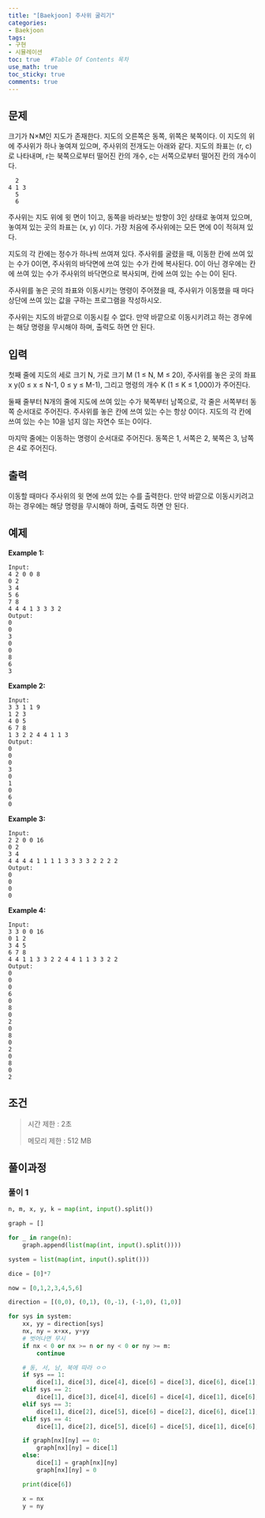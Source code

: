 ```yaml
---
title: "[Baekjoon] 주사위 굴리기"
categories: 
- Baekjoon
tags:
- 구현
- 시뮬레이션
toc: true   #Table Of Contents 목차 
use_math: true
toc_sticky: true
comments: true
---
```


## 문제

크기가 N×M인 지도가 존재한다. 지도의 오른쪽은 동쪽, 위쪽은 북쪽이다. 이 지도의 위에 주사위가 하나 놓여져 있으며, 주사위의 전개도는 아래와 같다. 지도의 좌표는 (r, c)로 나타내며, r는 북쪽으로부터 떨어진 칸의 개수, c는 서쪽으로부터 떨어진 칸의 개수이다. 

```
  2
4 1 3
  5
  6
```

주사위는 지도 위에 윗 면이 1이고, 동쪽을 바라보는 방향이 3인 상태로 놓여져 있으며, 놓여져 있는 곳의 좌표는 (x, y) 이다. 가장 처음에 주사위에는 모든 면에 0이 적혀져 있다.

지도의 각 칸에는 정수가 하나씩 쓰여져 있다. 주사위를 굴렸을 때, 이동한 칸에 쓰여 있는 수가 0이면, 주사위의 바닥면에 쓰여 있는 수가 칸에 복사된다. 0이 아닌 경우에는 칸에 쓰여 있는 수가 주사위의 바닥면으로 복사되며, 칸에 쓰여 있는 수는 0이 된다.

주사위를 놓은 곳의 좌표와 이동시키는 명령이 주어졌을 때, 주사위가 이동했을 때 마다 상단에 쓰여 있는 값을 구하는 프로그램을 작성하시오.

주사위는 지도의 바깥으로 이동시킬 수 없다. 만약 바깥으로 이동시키려고 하는 경우에는 해당 명령을 무시해야 하며, 출력도 하면 안 된다.

## 입력

첫째 줄에 지도의 세로 크기 N, 가로 크기 M (1 ≤ N, M ≤ 20), 주사위를 놓은 곳의 좌표 x y(0 ≤ x ≤ N-1, 0 ≤ y ≤ M-1), 그리고 명령의 개수 K (1 ≤ K ≤ 1,000)가 주어진다.

둘째 줄부터 N개의 줄에 지도에 쓰여 있는 수가 북쪽부터 남쪽으로, 각 줄은 서쪽부터 동쪽 순서대로 주어진다. 주사위를 놓은 칸에 쓰여 있는 수는 항상 0이다. 지도의 각 칸에 쓰여 있는 수는 10을 넘지 않는 자연수 또는 0이다.

마지막 줄에는 이동하는 명령이 순서대로 주어진다. 동쪽은 1, 서쪽은 2, 북쪽은 3, 남쪽은 4로 주어진다.

## 출력

이동할 때마다 주사위의 윗 면에 쓰여 있는 수를 출력한다. 만약 바깥으로 이동시키려고 하는 경우에는 해당 명령을 무시해야 하며, 출력도 하면 안 된다.

## 예제

**Example 1:**

```
Input: 
4 2 0 0 8
0 2
3 4
5 6
7 8
4 4 4 1 3 3 3 2
Output: 
0
0
3
0
0
8
6
3
```

**Example 2:**

```
Input: 
3 3 1 1 9
1 2 3
4 0 5
6 7 8
1 3 2 2 4 4 1 1 3
Output: 
0
0
0
3
0
1
0
6
0
```

**Example 3:**

```
Input:
2 2 0 0 16
0 2
3 4
4 4 4 4 1 1 1 1 3 3 3 3 2 2 2 2
Output:
0
0
0
0
```

**Example 4:**

```
Input:
3 3 0 0 16
0 1 2
3 4 5
6 7 8
4 4 1 1 3 3 2 2 4 4 1 1 3 3 2 2
Output:
0
0
0
6
0
8
0
2
0
8
0
2
0
8
0
2
```

## 조건

> 시간 제한 : 2초
>
> 메모리 제한 : 512 MB

## 풀이과정

### 풀이 1

```python
n, m, x, y, k = map(int, input().split())

graph = []

for _ in range(n):
    graph.append(list(map(int, input().split())))

system = list(map(int, input().split()))

dice = [0]*7

now = [0,1,2,3,4,5,6]

direction = [(0,0), (0,1), (0,-1), (-1,0), (1,0)]

for sys in system:
    xx, yy = direction[sys]
    nx, ny = x+xx, y+yy
    # 벗어나면 무시
    if nx < 0 or nx >= n or ny < 0 or ny >= m:
        continue

    # 동, 서, 남, 북에 따라 ㅇㅇ
    if sys == 1:
        dice[1], dice[3], dice[4], dice[6] = dice[3], dice[6], dice[1], dice[4]
    elif sys == 2:
        dice[1], dice[3], dice[4], dice[6] = dice[4], dice[1], dice[6], dice[3]
    elif sys == 3:
        dice[1], dice[2], dice[5], dice[6] = dice[2], dice[6], dice[1], dice[5]
    elif sys == 4:
        dice[1], dice[2], dice[5], dice[6] = dice[5], dice[1], dice[6], dice[2]

    if graph[nx][ny] == 0:
        graph[nx][ny] = dice[1]
    else:
        dice[1] = graph[nx][ny]
        graph[nx][ny] = 0

    print(dice[6])

    x = nx
    y = ny
```

